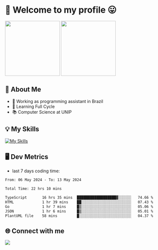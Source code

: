 # 🎉 Welcome to my profile 😛

<div>
  <img height="180em" src="https://github-readme-stats.vercel.app/api?username=VinicciusSantos&show_icons=true&icon_color=fff&include_all_commits=true&count_private=true&bg_color=30,000,000&title_color=fff&text_color=fff"/>
  <img height="180em" src="https://github-readme-stats.vercel.app/api/top-langs/?username=VinicciusSantos&langs_count=8&layout=compact&include_all_commits=true&count_private=true&bg_color=30,000,000&title_color=fff&text_color=fff"/>
</div>

## 📖 About Me
- 🔭 Working as programming assistant in Brazil
- 🌱 Learning Full Cycle
- 📚 Computer Science at UNIP

## 💡 My Skills

[![My Skills](https://skills.thijs.gg/icons?i=angular,react,styledcomponents,jest,html,css,sass,bootstrap,ts,js,go,nodejs,express,nestjs,git,c,py,postgres,mysql,sqlite,docker,graphql)](https://github.com/VinicciusSantos)

## 🖥️ Dev Metrics

- last 7 days coding time:

<!--START_SECTION:waka-->

```txt
From: 06 May 2024 - To: 13 May 2024

Total Time: 22 hrs 10 mins

TypeScript       16 hrs 35 mins  ██████████████████▓░░░░░░   74.66 %
HTML             1 hr 39 mins    ██░░░░░░░░░░░░░░░░░░░░░░░   07.43 %
Go               1 hr 7 mins     █▒░░░░░░░░░░░░░░░░░░░░░░░   05.06 %
JSON             1 hr 6 mins     █▒░░░░░░░░░░░░░░░░░░░░░░░   05.01 %
PlantUML file    58 mins         █░░░░░░░░░░░░░░░░░░░░░░░░   04.37 %
```

<!--END_SECTION:waka-->

## 🌐 Connect with me

<a href="https://www.linkedin.com/in/vinicius-guedes-b817aa223/"><img src="https://img.shields.io/badge/LinkedIn-0077B5?style=for-the-badge&logo=linkedin&logoColor=white"/></a>

